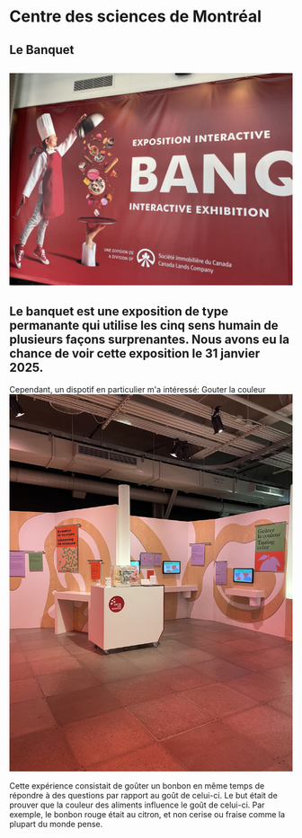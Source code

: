 # Centre des sciences de Montréal
## Le Banquet ##
![Image](media/affiche_banquet_r.jpg)
---------------
Le banquet est une exposition de type permanante qui utilise les cinq sens humain de plusieurs façons surprenantes. Nous avons eu la chance de voir cette exposition le 31 janvier 2025. 
---------------
Cependant, un dispotif en particulier m'a intéressé: Gouter la couleur
![Image](media/exposition.jpg)

Cette expérience consistait de goûter un bonbon en même temps de répondre à des questions par rapport au goût de celui-ci. Le but était de prouver que la couleur des aliments influence le goût de celui-ci. Par exemple, le bonbon rouge était au citron, et non cerise ou fraise comme la plupart du monde pense. 


